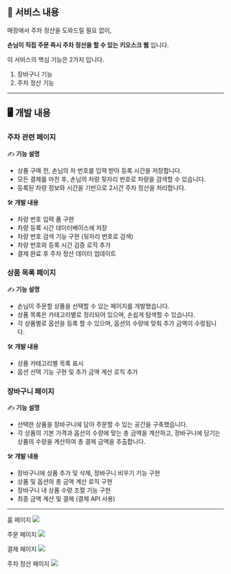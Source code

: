 ## 📜 서비스 내용

매장에서 주차 정산을 도와드릴 필요 없이, 

**손님이 직접 주문 즉시 주차 정산을 할 수 있는 키오스크 웹** 입니다.

이 서비스의 핵심 기능은 2가지 입니다.

1. 장바구니 기능
2. 주차 정산 기능

---

## 🖥 개발 내용

### 주차 관련 페이지

✍️ **기능 설명**

- 상품 구매 전, 손님의 차 번호를 입력 받아 등록 시간을 저장합니다.
- 모든 결제를 마친 후, 손님의 차량 뒷자리 번호로 차량을 검색할 수 있습니다.
- 등록된 차량 정보와 시간을 기반으로 2시간 주차 정산을 처리합니다.

🛠 **개발 내용**

- 차량 번호 입력 폼 구현
- 차량 등록 시간 데이터베이스에 저장
- 차량 번호 검색 기능 구현 (뒷자리 번호로 검색)
- 차량 번호와 등록 시간 검증 로직 추가
- 결제 완료 후 주차 정산 데이터 업데이트

### 상품 목록 페이지

✍️ **기능 설명**

- 손님이 주문할 상품을 선택할 수 있는 페이지를 개발했습니다.
- 상품 목록은 카테고리별로 정리되어 있으며, 손쉽게 탐색할 수 있습니다.
- 각 상품별로 옵션을 등록 할 수 있으며, 옵션의 수량에 맞춰 추가 금액이 수령됩니다.

🛠 **개발 내용**

- 상품 카테고리별 목록 표시
- 옵션 선택 기능 구현 및 추가 금액 계산 로직 추가

### 장바구니 페이지

✍️ **기능 설명**

- 선택한 상품을 장바구니에 담아 주문할 수 있는 공간을 구축했습니다.
- 각 상품의 기본 가격과 옵션의 수량에 맞는 총 금액을 계산하고, 장바구니에 담기는 상품의 수량을 계산하여 총 결제 금액을 추출합니다.

🛠 **개발 내용**

- 장바구니에 상품 추가 및 삭제, 장바구니 비우기 기능 구현
- 상품 및 옵션의 총 금액 계산 로직 구현
- 장바구니 내 상품 수량 조절 기능 구현
- 최종 금액 계산 및 결제 (결제 API 사용)

---

홈 페이지
![](https://i.imgur.com/msswQPm.png)

주문 페이지
![](https://i.imgur.com/dph8rQI.png)

결제 페이지
![](https://i.imgur.com/WKVUCLd.png)

주차 정산 페이지
![](https://i.imgur.com/rooe6Xz.png)





